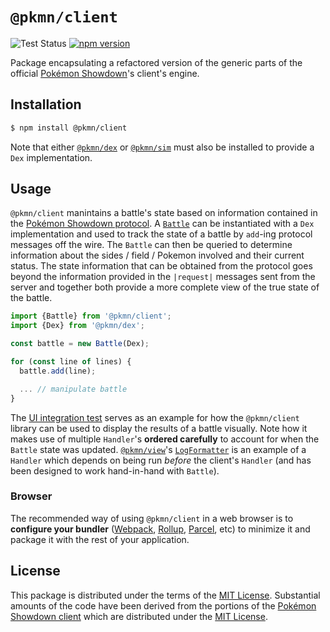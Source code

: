 # `@pkmn/client`

![Test Status](https://github.com/pkmn/ps/workflows/Tests/badge.svg)
[![npm version](https://img.shields.io/npm/v/@pkmn/client.svg)](https://www.npmjs.com/package/@pkmn/client)

Package encapsulating a refactored version of the generic parts of the official
[Pokémon Showdown](https://pokemonshowdown.com)'s client's engine.

## Installation

```sh
$ npm install @pkmn/client
```

Note that either [`@pkmn/dex`](../dex) or [`@pkmn/sim`](../sim) must also be installed to provide
a `Dex` implementation.

## Usage

`@pkmn/client` manintains a battle's state based on information contained in the [Pokémon Showdown
protocol](https://github.com/smogon/pokemon-showdown/blob/master/sim/SIM-PROTOCOL.md). A
[`Battle`](src/battle.ts) can be instantiated with a `Dex` implementation and used to track the
state of a battle by `add`-ing protocol messages off the wire. The `Battle` can then be queried
to determine information about the sides / field / Pokemon involved and their current status. The
state information that can be obtained from the protocol goes beyond the information provided in
the `|request|` messages sent from the server and together both provide a more complete view of the
true state of the battle.

```ts
import {Battle} from '@pkmn/client';
import {Dex} from '@pkmn/dex';

const battle = new Battle(Dex);

for (const line of lines) {
  battle.add(line);

  ... // manipulate battle
}
```

The [UI integration test](../integration/src/ui/index.ts) serves as an example for how the
`@pkmn/client` library can be used to display the results of a battle visually. Note how it makes
use of multiple `Handler`'s **ordered carefully** to account for when the `Battle` state was
updated. [`@pkmn/view`](../view)'s [`LogFormatter`](../view/src/log-formatter.ts) is an example of
a `Handler` which depends on being run *before* the client's `Handler` (and has been designed to
work hand-in-hand with `Battle`).

### Browser

The recommended way of using `@pkmn/client` in a web browser is to **configure your bundler**
([Webpack](https://webpack.js.org/), [Rollup](https://rollupjs.org/),
[Parcel](https://parceljs.org/), etc) to minimize it and package it with the rest of your
application.

## License

This package is distributed under the terms of the [MIT License](LICENSE). Substantial amounts of
the code have been derived from the portions of the [Pokémon Showdown
client](https://github.com/smogon/pokemon-showdown-client) which are distributed under the [MIT
License](https://github.com/smogon/pokemon-showdown-client/blob/master/src/battle.ts#L6).
